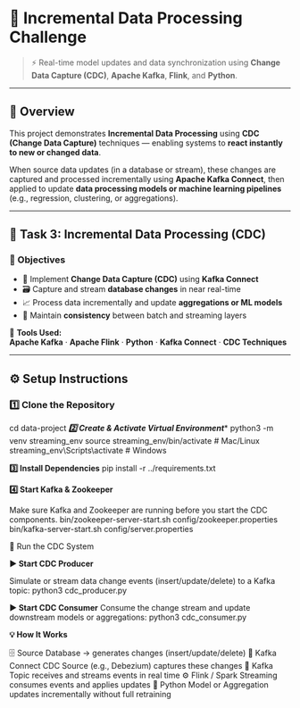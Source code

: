 # 🔁 Incremental Data Processing Challenge 

> ⚡ Real-time model updates and data synchronization using **Change Data Capture (CDC)**, **Apache Kafka**, **Flink**, and **Python**.

---

## 🧠 Overview

This project demonstrates **Incremental Data Processing** using **CDC (Change Data Capture)** techniques — enabling systems to **react instantly to new or changed data**.  

When source data updates (in a database or stream), these changes are captured and processed incrementally using **Apache Kafka Connect**, then applied to update **data processing models or machine learning pipelines** (e.g., regression, clustering, or aggregations).

---

## 🧩 Task 3: Incremental Data Processing (CDC)

### 🎯 Objectives
- 🧩 Implement **Change Data Capture (CDC)** using **Kafka Connect**
- 🗃️ Capture and stream **database changes** in near real-time
- 📈 Process data incrementally and update **aggregations or ML models**
- 🔄 Maintain **consistency** between batch and streaming layers

🧰 **Tools Used:**  
**Apache Kafka** · **Apache Flink** · **Python** · **Kafka Connect** · **CDC Techniques**

---

## ⚙️ Setup Instructions

### 1️⃣ Clone the Repository

cd data-project
***2️⃣ Create & Activate Virtual Environment****
python3 -m venv streaming_env
source streaming_env/bin/activate   # Mac/Linux
streaming_env\Scripts\activate      # Windows

**3️⃣ Install Dependencies**
pip install -r ../requirements.txt

**4️⃣ Start Kafka & Zookeeper**

Make sure Kafka and Zookeeper are running before you start the CDC components.
bin/zookeeper-server-start.sh config/zookeeper.properties
bin/kafka-server-start.sh config/server.properties

🚀 Run the CDC System

**▶️ Start CDC Producer**

Simulate or stream data change events (insert/update/delete) to a Kafka topic:
python3 cdc_producer.py

**▶️ Start CDC Consumer**
Consume the change stream and update downstream models or aggregations:
python3 cdc_consumer.py

**💡 How It Works**

🗄️ Source Database → generates changes (insert/update/delete)
🔗 Kafka Connect CDC Source (e.g., Debezium) captures these changes
🚀 Kafka Topic receives and streams events in real time
⚙️ Flink / Spark Streaming consumes events and applies updates
🧠 Python Model or Aggregation updates incrementally without full retraining
